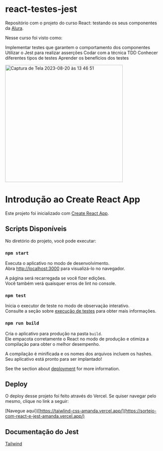 # react-testes-jest
Repositório com o projeto do curso React: testando os seus componentes da [Alura](https://cursos.alura.com.br/course/react-testando-componentes).

Nesse curso foi visto como: 

Implementar testes que garantem o comportamento dos componentes
Utilizar o Jest para realizar asserções
Codar com a técnica TDD
Conhecer diferentes tipos de testes
Aprender os benefícios dos testes

<img width="378" alt="Captura de Tela 2023-08-20 às 13 46 51" src="https://github.com/asilva-dev/react-testes-jest/assets/26863069/616631a5-02c7-4bde-ac6a-3eae73b902ab">

# Introdução ao Create React App

Este projeto foi inicializado com [Create React App](https://github.com/facebook/create-react-app).

## Scripts Disponíveis

No diretório do projeto, você pode executar:

### `npm start`

Executa o aplicativo no modo de desenvolvimento.\
Abra [http://localhost:3000](http://localhost:3000) para visualizá-lo no navegador.

A página será recarregada se você fizer edições.\
Você também verá quaisquer erros de lint no console.

### `npm test`

Inicia o executor de teste no modo de observação interativo.\
Consulte a seção sobre [execução de testes](https://facebook.github.io/create-react-app/docs/running-tests) para obter mais informações.

### `npm run build`

Cria o aplicativo para produção na pasta `build`.\
Ele empacota corretamente o React no modo de produção e otimiza a compilação para obter o melhor desempenho.

A compilação é minificada e os nomes dos arquivos incluem os hashes.\
Seu aplicativo está pronto para ser implantado!

See the section about [deployment](https://facebook.github.io/create-react-app/docs/deployment) for more information.


## Deploy

O deploy desse projeto foi feito através do Vercel. Se quiser navegar pelo mesmo, clique no link a seguir:

[Navegue aqui]([https://taiwlind-css-amanda.vercel.app/](https://sorteio-com-react-e-jest-amanda.vercel.app/)

## Documentação do Jest

[Tailwind](https://jestjs.io/pt-BR/)
